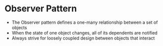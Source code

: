 # Observer Pattern

- The Observer pattern defines a one-many relationship between a set of objects  
- When the state of one object changes, all of its dependents are notified  
- Always strive for loosely coupled design between objects that interact
